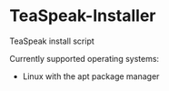 # TeaSpeak-Installer
TeaSpeak install script

Currently supported operating systems:
- Linux with the apt package manager
